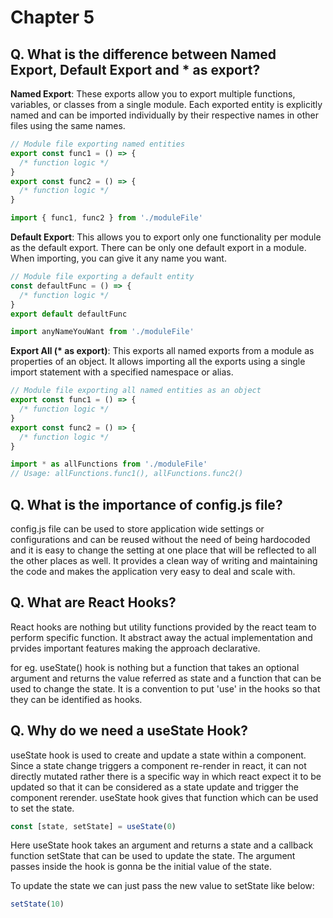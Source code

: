 # Chapter 5

## Q. What is the difference between Named Export, Default Export and \* as export?

**Named Export**: These exports allow you to export multiple functions, variables, or classes from a single module. Each exported entity is explicitly named and can be imported individually by their respective names in other files using the same names.

```javascript
// Module file exporting named entities
export const func1 = () => {
  /* function logic */
}
export const func2 = () => {
  /* function logic */
}
```

```javascript
import { func1, func2 } from './moduleFile'
```

**Default Export**: This allows you to export only one functionality per module as the default export. There can be only one default export in a module. When importing, you can give it any name you want.

```javascript
// Module file exporting a default entity
const defaultFunc = () => {
  /* function logic */
}
export default defaultFunc
```

```javascript
import anyNameYouWant from './moduleFile'
```

**Export All (\* as export)**: This exports all named exports from a module as properties of an object. It allows importing all the exports using a single import statement with a specified namespace or alias.

```javascript
// Module file exporting all named entities as an object
export const func1 = () => {
  /* function logic */
}
export const func2 = () => {
  /* function logic */
}
```

```javascript
import * as allFunctions from './moduleFile'
// Usage: allFunctions.func1(), allFunctions.func2()
```

## Q. What is the importance of config.js file?

config.js file can be used to store application wide settings or configurations and can be reused without the need of being hardocoded and it is easy to change the setting at one place that will be reflected to all the other places as well.
It provides a clean way of writing and maintaining the code and makes the application very easy to deal and scale with.

## Q. What are React Hooks?

React hooks are nothing but utility functions provided by the react team to perform specific function. It abstract away the actual implementation and prvides important features making the approach declarative.

for eg. useState() hook is nothing but a function that takes an optional argument and returns the value referred as state and a function that can be used to change the state. It is a convention to put 'use' in the hooks so that they can be identified as hooks.

## Q. Why do we need a useState Hook?

useState hook is used to create and update a state within a component. Since a state change triggers a component re-render in react, it can not directly mutated rather there is a specific way in which react expect it to be updated so that it can be considered as a state update and trigger the component rerender.
useState hook gives that function which can be used to set the state.

```javascript
const [state, setState] = useState(0)
```

Here useState hook takes an argument and returns a state and a callback function setState that can be used to update the state. The argument passes inside the hook is gonna be the initial value of the state.

To update the state we can just pass the new value to setState like below:

```javascript
setState(10)
```
